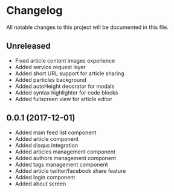 # Changelog
All notable changes to this project will be documented in this file.

## Unreleased
- Fixed article content images experience
- Added service request layer
- Added short URL support for article sharing
- Added particles background
- Added autoHeight decorator for modals
- Added syntax highlighter for code blocks
- Added fullscreen view for article editor

## 0.0.1 (2017-12-01)
- Added main feed list component
- Added article component
- Added disqus integration
- Added articles management component
- Added authors management component
- Added tags management component
- Added article twitter/facebook share feature
- Added login component
- Added about screen
